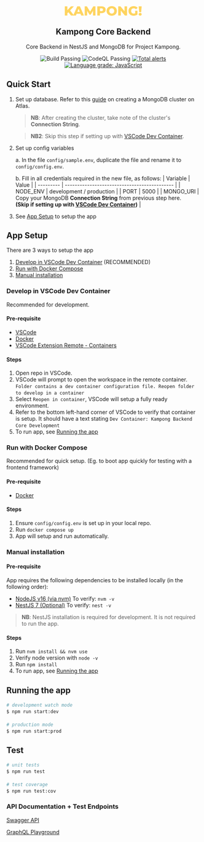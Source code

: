 <p align="center">
 <img width="200px" src="public/assets/images/logo.png" align="center" alt="Kampong" />
 <h2 align="center">Kampong Core Backend</h2>
 <p align="center"> Core Backend in NestJS and MongoDB for Project Kampong.</p>
</p>
<p align="center">
    <img alt="Build Passing" src="https://github.com/Project-Kampong/kampong-backend-core/actions/workflows/build.yaml/badge.svg" />
    <img alt="CodeQL Passing" src="https://github.com/Project-Kampong/kampong-backend-core/actions/workflows/codeql-analysis.yml/badge.svg" />
    <a href="https://lgtm.com/projects/g/Project-Kampong/kampong-backend-core/alerts/"><img alt="Total alerts" src="https://img.shields.io/lgtm/alerts/g/Project-Kampong/kampong-backend-core.svg?logo=lgtm&logoWidth=18"/></a>
    <a href="https://lgtm.com/projects/g/Project-Kampong/kampong-backend-core/context:javascript"><img alt="Language grade: JavaScript" src="https://img.shields.io/lgtm/grade/javascript/g/Project-Kampong/kampong-backend-core.svg?logo=lgtm&logoWidth=18"/></a>
</p>

## Quick Start

1. Set up database. Refer to this [guide](https://docs.mongodb.com/drivers/node/master/quick-start/#create-a-mongodb-cluster) on creating a MongoDB cluster on Atlas.
    > **NB**: After creating the cluster, take note of the cluster's **Connection String**.

    > **NB2**: Skip this step if setting up with [VSCode Dev Container](#develop-in-vscode-dev-container).
2. Set up config variables

    a. In the file `config/sample.env`, duplicate the file and rename it to `config/config.env`.

    b. Fill in all credentials required in the new file, as follows:
    | Variable  | Value                                        |
    | --------- | -------------------------------------------- |
    | NODE_ENV  | development / production                     |
    | PORT      | 5000                                         |
    | MONGO_URI | Copy your MongoDB **Connection String** from previous step here.<br/> **(Skip if setting up with [VSCode Dev Container](#develop-in-vscode-dev-container))** |
3. See [App Setup](#app-setup) to setup the app

## App Setup

There are 3 ways to setup the app

1. [Develop in VSCode Dev Container](#develop-in-vscode-dev-container) (RECOMMENDED)
2. [Run with Docker Compose](#run-with-docker-compose)
3. [Manual installation](#manual-installation)

### Develop in VSCode Dev Container

Recommended for development.

#### Pre-requisite
- [VSCode](https://code.visualstudio.com/)
- [Docker](https://www.docker.com/)
- [VSCode Extension Remote - Containers](https://marketplace.visualstudio.com/items?itemName=ms-vscode-remote.remote-containers) 

#### Steps 

1. Open repo in VSCode.
2. VSCode will prompt to open the workspace in the remote container. `Folder contains a dev container configuration file. Reopen folder to develop in a container`
3. Select `Reopen in container`, VSCode will setup a fully ready environment.
4. Refer to the bottom left-hand corner of VSCode to verify that container is setup. It should have a text stating `Dev Container: Kampong Backend Core Development`
5. To run app, see [Running the app](#running-the-app)


### Run with Docker Compose

Recommended for quick setup. (Eg. to boot app quickly for testing with a frontend framework)

#### Pre-requisite
- [Docker](https://www.docker.com/)

#### Steps

1. Ensure `config/config.env` is set up in your local repo.
2. Run `docker compose up`
3. App will setup and run automatically.

### Manual installation

#### Pre-requisite

App requires the following dependencies to be installed locally (in the following order):

- [NodeJS v16 (via nvm)](https://github.com/nvm-sh/nvm) To verify: `nvm -v`
- [NestJS 7 (Optional)](https://docs.nestjs.com) To verify: `nest -v`

> **NB**: NestJS installation is required for development. It is not required to run the app.

#### Steps

1. Run `nvm install && nvm use` 
2. Verify node version with `node -v`
3. Run `npm install`
4. To run app, see [Running the app](#running-the-app)


## Running the app

```bash
# development watch mode
$ npm run start:dev

# production mode
$ npm run start:prod
```

## Test

```bash
# unit tests
$ npm run test

# test coverage
$ npm run test:cov
```

### API Documentation + Test Endpoints

[Swagger API](https://pkgcore-test.herokuapp.com/api/)

[GraphQL Playground](https://pkgcore-test.herokuapp.com/graphql/)
